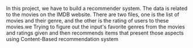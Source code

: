 In this project, we have to build a recommender system. The data is related to the movies on the IMDB website. There are two files, one is the list of movies and their genre, and the other is the rating of users to these movies.we Trying to figure out the input's favorite genres from the movies and ratings given and then recommends items that present those aspects using Content-Based recommendation system
